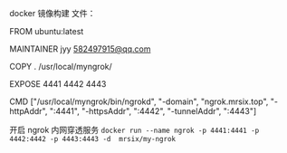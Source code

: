 docker 镜像构建 文件：

FROM ubuntu:latest

MAINTAINER jyy <582497915@qq.com>

COPY . /usr/local/myngrok/

EXPOSE 4441 4442 4443

CMD ["/usr/local/myngrok/bin/ngrokd", "-domain", "ngrok.mrsix.top", "-httpAddr", ":4441", "-httpsAddr", ":4442", "-tunnelAddr", ":4443"]

开启 ngrok 内网穿透服务
`docker run --name ngrok -p 4441:4441 -p 4442:4442 -p 4443:4443 -d  mrsix/my-ngrok`


